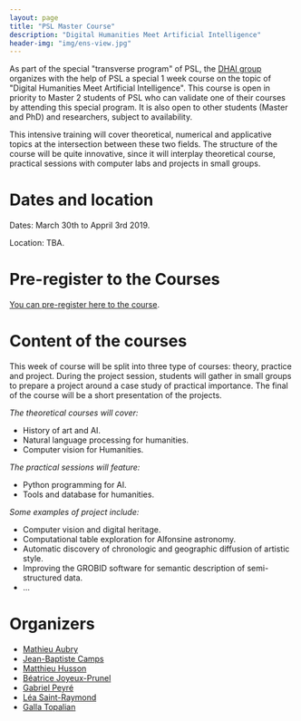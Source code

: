 ```yaml
---
layout: page
title: "PSL Master Course"
description: "Digital Humanities Meet Artificial Intelligence"
header-img: "img/ens-view.jpg"
---
```


As part of the special "transverse program" of PSL, the [DHAI group](https://dhai-seminar.github.io/) organizes with the help of PSL a special 1 week course on the topic of "Digital Humanities Meet Artificial Intelligence". This course is open in priority to Master 2 students of PSL who can validate one of their courses by attending this special program. It is also open to other students (Master and PhD) and researchers, subject to availability.

This intensive training will cover theoretical, numerical and applicative topics at the intersection between these two fields. The structure of the course will be quite innovative, since it will interplay theoretical course, practical sessions with computer labs and projects in small groups.


Dates and location
============================

Dates: March 30th to Appril 3rd 2019.

Location: TBA.


Pre-register to the Courses
============================

[You can pre-register here to the course](https://docs.google.com/forms/d/e/1FAIpQLSe8QkORHNLxIvifTBBb_LrGWqQK15VMDtoWteScuGxSjW14nw/viewform?usp=sf_link).

Content of the courses
============================

This week of course will be split into three type of courses: theory, practice and project. During the project session, students will gather in small groups to prepare a project around a case study of practical importance. The final of the course will be a short presentation of the projects.

_The theoretical courses will cover:_
- History of art and AI.
- Natural language processing for humanities.
- Computer vision for Humanities.

_The practical sessions will feature:_
- Python programming for AI.
- Tools and database for humanities.

_Some examples of project include:_
- Computer vision and digital heritage.
- Computational table exploration for Alfonsine astronomy.
- Automatic discovery of chronologic and geographic diffusion of artistic style.
- Improving the GROBID software for semantic description of semi-structured data.
- ...


Organizers
============================

- [Mathieu Aubry](http://imagine.enpc.fr/~aubrym/)
- [Jean-Baptiste Camps](http://www.chartes.psl.eu/fr/jean-baptiste-camps)
- [Matthieu Husson](https://syrte.obspm.fr/spip/science/histoire/membres-de-l-equipe/article/matthieu-husson)
- [Béatrice Joyeux-Prunel](https://artlas.huma-num.fr/en/staff-member/beatrice-joyeux-prunel-2/)
- [Gabriel Peyré](http://www.gpeyre.com)
- [Léa Saint-Raymond](https://u-paris10.academia.edu/LéaSaintRaymond)
- [Galla Topalian](https://univ-paris1.academia.edu/GallaTopalian)
